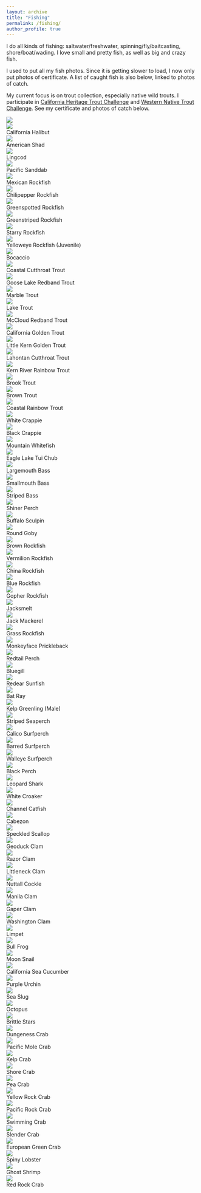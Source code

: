 ```yaml
---
layout: archive
title: "Fishing"
permalink: /fishing/
author_profile: true
---
```


I do all kinds of fishing: saltwater/freshwater, spinning/fly/baitcasting, shore/boat/wading. I love small and pretty fish, as well as big and crazy fish.

I used to put all my fish photos. Since it is getting slower to load, I now only put photos of certificate. A list of caught fish is also below, linked to photos of catch.









My current focus is on trout collection, especially native wild trouts.
I participate in [California Heritage Trout Challenge](https://wildlife.ca.gov/Fishing/Inland/HTC) and [Western Native Trout Challenge](https://westernnativetroutchallenge.org/). See my certificate and photos of catch below.


<link rel="stylesheet" href="../assets/css/stylesheet.css">
<meta name="viewport" content="width=device-width, initial-scale=1.0">

<div id="wrapper">
  <img src="../images/certificate/CHTC_1.jpg" /> 
</div>





<div id="wrapper">
  <div class="image-container">
    <img src="../images/fishing/california_halibut.jpg" />
    <div class="image-caption">
      <h1_hover>California Halibut</h1_hover>
    </div>
  </div>

  <div class="image-container">
    <img src="../images/fishing/american_shad.jpg" />
    <div class="image-caption">
      <h1_hover>American Shad</h1_hover>
    </div>
  </div>

  <div class="image-container">
    <img src="../images/fishing/lingcod.jpg" />
    <div class="image-caption">
      <h1_hover>Lingcod</h1_hover>
    </div>
  </div>

  <div class="image-container">
    <img src="../images/fishing/pacific_sanddab.jpg" />
    <div class="image-caption">
      <h1_hover>Pacific Sanddab</h1_hover>
    </div>
  </div>

  <div class="image-container">
    <img src="../images/fishing/mexican_rockfish.jpg" />
    <div class="image-caption">
      <h1_hover>Mexican Rockfish</h1_hover>
    </div>
  </div>

  <div class="image-container">
    <img src="../images/fishing/chilipepper_rockfish.jpg" />
    <div class="image-caption">
      <h1_hover>Chilipepper Rockfish</h1_hover>
    </div>
  </div>

  <div class="image-container">
    <img src="../images/fishing/greenspotted_rockfish.jpg" />
    <div class="image-caption">
      <h1_hover>Greenspotted Rockfish</h1_hover>
    </div>
  </div>

  <div class="image-container">
    <img src="../images/fishing/greenstriped_rockfish.jpg" />
    <div class="image-caption">
      <h1_hover>Greenstriped Rockfish</h1_hover>
    </div>
  </div>

  <div class="image-container">
    <img src="../images/fishing/starry_rockfish.jpg" />
    <div class="image-caption">
      <h1_hover>Starry Rockfish</h1_hover>
    </div>
  </div>

  <div class="image-container">
    <img src="../images/fishing/yelloweye_rockfish_juvenile.jpg" />
    <div class="image-caption">
      <h1_hover>Yelloweye Rockfish (Juvenile)</h1_hover>
    </div>
  </div>

  <div class="image-container">
    <img src="../images/fishing/bocaccio.jpg" />
    <div class="image-caption">
      <h1_hover>Bocaccio</h1_hover>
    </div>
  </div>

  <div class="image-container">
    <img src="../images/fishing/coastal_cutthroat_trout.jpg" />
    <div class="image-caption">
      <h1_hover>Coastal Cutthroat Trout</h1_hover>
    </div>
  </div>

  <div class="image-container">
    <img src="../images/fishing/goose_lake_redband_trout.jpg" />
    <div class="image-caption">
      <h1_hover>Goose Lake Redband Trout</h1_hover>
    </div>
  </div>

  <div class="image-container">
    <img src="../images/fishing/marble_trout.jpg" />
    <div class="image-caption">
      <h1_hover>Marble Trout</h1_hover>
    </div>
  </div>

  <div class="image-container">
    <img src="../images/fishing/lake_trout.jpg" />
    <div class="image-caption">
      <h1_hover>Lake Trout</h1_hover>
    </div>
  </div>

  <div class="image-container">
    <img src="../images/fishing/mccloud_redband_trout.jpg" />
    <div class="image-caption">
      <h1_hover>McCloud Redband Trout</h1_hover>
    </div>
  </div>

  <div class="image-container">
    <img src="../images/fishing/california_golden_trout.jpg" />
    <div class="image-caption">
      <h1_hover>California Golden Trout</h1_hover>
    </div>
  </div>

  <div class="image-container">
    <img src="../images/fishing/kern_golden.jpg" />
    <div class="image-caption">
      <h1_hover>Little Kern Golden Trout</h1_hover>
    </div>
  </div>

  <div class="image-container">
    <img src="../images/fishing/lahontan_cutthroat_trout.jpg" />
    <div class="image-caption">
      <h1_hover>Lahontan Cutthroat Trout</h1_hover>
    </div>
  </div>

  <div class="image-container">
    <img src="../images/fishing/kern_rainbow.jpg" />
    <div class="image-caption">
      <h1_hover>Kern River Rainbow Trout</h1_hover>
    </div>
  </div>

  <div class="image-container">
    <img src="../images/fishing/brook_trout.jpg" />
    <div class="image-caption">
      <h1_hover>Brook Trout</h1_hover>
    </div>
  </div>

  <div class="image-container">
    <img src="../images/fishing/brown_trout.jpg" />
    <div class="image-caption">
      <h1_hover>Brown Trout</h1_hover>
    </div>
  </div>

  <div class="image-container">
    <img src="../images/fishing/coastal_rainbow_trout.jpg" />
    <div class="image-caption">
      <h1_hover>Coastal Rainbow Trout</h1_hover>
    </div>
  </div>

  <div class="image-container">
    <img src="../images/fishing/white_crappie.jpg" />
    <div class="image-caption">
      <h1_hover>White Crappie</h1_hover>
    </div>
  </div>

  <div class="image-container">
    <img src="../images/fishing/black_crappie.jpg" />
    <div class="image-caption">
      <h1_hover>Black Crappie</h1_hover>
    </div>
  </div>

  <div class="image-container">
    <img src="../images/fishing/mountain_whitefish.jpg" />
    <div class="image-caption">
      <h1_hover>Mountain Whitefish</h1_hover>
    </div>
  </div>

  <div class="image-container">
    <img src="../images/fishing/eagle_lake_tui_chub.jpg" />
    <div class="image-caption">
      <h1_hover>Eagle Lake Tui Chub</h1_hover>
    </div>
  </div>

  <div class="image-container">
    <img src="../images/fishing/largemouth_bass.jpg" />
    <div class="image-caption">
      <h1_hover>Largemouth Bass</h1_hover>
    </div>
  </div>

  <div class="image-container">
    <img src="../images/fishing/smallmouth_bass.jpg" />
    <div class="image-caption">
      <h1_hover>Smallmouth Bass</h1_hover>
    </div>
  </div>

  <div class="image-container">
    <img src="../images/fishing/striped_bass.jpg" />
    <div class="image-caption">
      <h1_hover>Striped Bass</h1_hover>
    </div>
  </div>

  <div class="image-container">
    <img src="../images/fishing/shiner_perch.jpg" />
    <div class="image-caption">
      <h1_hover>Shiner Perch</h1_hover>
    </div>
  </div>

  <div class="image-container">
    <img src="../images/fishing/buffalo_sculpin.jpg" />
    <div class="image-caption">
      <h1_hover>Buffalo Sculpin</h1_hover>
    </div>
  </div>

  <div class="image-container">
    <img src="../images/fishing/round_goby.jpg" />
    <div class="image-caption">
      <h1_hover>Round Goby</h1_hover>
    </div>
  </div>

  <div class="image-container">
    <img src="../images/fishing/brown_rockfish.jpg" />
    <div class="image-caption">
      <h1_hover>Brown Rockfish</h1_hover>
    </div>
  </div>

  <div class="image-container">
    <img src="../images/fishing/vermilion_rockfish.jpg" />
    <div class="image-caption">
      <h1_hover>Vermilion Rockfish</h1_hover>
    </div>
  </div>

  <div class="image-container">
    <img src="../images/fishing/china_rockfish.jpg" />
    <div class="image-caption">
      <h1_hover>China Rockfish</h1_hover>
    </div>
  </div>

  <div class="image-container">
    <img src="../images/fishing/blue_rockfish.jpg" />
    <div class="image-caption">
      <h1_hover>Blue Rockfish</h1_hover>
    </div>
  </div>

  <div class="image-container">
    <img src="../images/fishing/gopher_rockfish.jpg" />
    <div class="image-caption">
      <h1_hover>Gopher Rockfish</h1_hover>
    </div>
  </div>

  <div class="image-container">
    <img src="../images/fishing/jacksmelt.jpg" />
    <div class="image-caption">
      <h1_hover>Jacksmelt</h1_hover>
    </div>
  </div>

  <div class="image-container">
    <img src="../images/fishing/jack_mackerel.jpg" />
    <div class="image-caption">
      <h1_hover>Jack Mackerel</h1_hover>
    </div>
  </div>

  <div class="image-container">
    <img src="../images/fishing/grass_rockfish.jpg" />
    <div class="image-caption">
      <h1_hover>Grass Rockfish</h1_hover>
    </div>
  </div>

  <div class="image-container">
    <img src="../images/fishing/monkeyface_prickleback.jpg" />
    <div class="image-caption">
      <h1_hover>Monkeyface Prickleback</h1_hover>
    </div>
  </div>

  <div class="image-container">
    <img src="../images/fishing/redtail_perch.jpg" />
    <div class="image-caption">
      <h1_hover>Redtail Perch</h1_hover>
    </div>
  </div>

  <div class="image-container">
    <img src="../images/fishing/bluegill.jpg" />
    <div class="image-caption">
      <h1_hover>Bluegill</h1_hover>
    </div>
  </div>

  <div class="image-container">
    <img src="../images/fishing/redear_sunfish.jpg" />
    <div class="image-caption">
      <h1_hover>Redear Sunfish</h1_hover>
    </div>
  </div>

  <div class="image-container">
    <img src="../images/fishing/bat_ray.jpg" />
    <div class="image-caption">
      <h1_hover>Bat Ray</h1_hover>
    </div>
  </div>

  <div class="image-container">
    <img src="../images/fishing/kelp_greenling_male.jpg" />
    <div class="image-caption">
      <h1_hover>Kelp Greenling (Male)</h1_hover>
    </div>
  </div>

  <div class="image-container">
    <img src="../images/fishing/striped_seaperch.jpg" />
    <div class="image-caption">
      <h1_hover>Striped Seaperch</h1_hover>
    </div>
  </div>

  <div class="image-container">
    <img src="../images/fishing/calico_surfperch.jpg" />
    <div class="image-caption">
      <h1_hover>Calico Surfperch</h1_hover>
    </div>
  </div>

  <div class="image-container">
    <img src="../images/fishing/barred_surfperch.jpg" />
    <div class="image-caption">
      <h1_hover>Barred Surfperch</h1_hover>
    </div>
  </div>

  <div class="image-container">
    <img src="../images/fishing/walleye_surfperch.jpg" />
    <div class="image-caption">
      <h1_hover>Walleye Surfperch</h1_hover>
    </div>
  </div>

  <div class="image-container">
    <img src="../images/fishing/black_perch.jpg" />
    <div class="image-caption">
      <h1_hover>Black Perch</h1_hover>
    </div>
  </div>

  <div class="image-container">
    <img src="../images/fishing/leopard_shark.jpg" />
    <div class="image-caption">
      <h1_hover>Leopard Shark</h1_hover>
    </div>
  </div>

  <div class="image-container">
    <img src="../images/fishing/white_croaker.jpg" />
    <div class="image-caption">
      <h1_hover>White Croaker</h1_hover>
    </div>
  </div>

  <div class="image-container">
    <img src="../images/fishing/channel_catfish.jpg" />
    <div class="image-caption">
      <h1_hover>Channel Catfish</h1_hover>
    </div>
  </div>

  <div class="image-container">
    <img src="../images/fishing/cabezon.jpg" />
    <div class="image-caption">
      <h1_hover>Cabezon</h1_hover>
    </div>
  </div>

  <div class="image-container">
    <img src="../images/fishing/speckled_scallop.jpg" />
    <div class="image-caption">
      <h1_hover>Speckled Scallop</h1_hover>
    </div>
  </div>

  <div class="image-container">
    <img src="../images/fishing/geoduck_clam.jpg" />
    <div class="image-caption">
      <h1_hover>Geoduck Clam</h1_hover>
    </div>
  </div>

  <div class="image-container">
    <img src="../images/fishing/razor_clam.jpg" />
    <div class="image-caption">
      <h1_hover>Razor Clam</h1_hover>
    </div>
  </div>

  <div class="image-container">
    <img src="../images/fishing/littleneck_clam.jpg" />
    <div class="image-caption">
      <h1_hover>Littleneck Clam</h1_hover>
    </div>
  </div>

  <div class="image-container">
    <img src="../images/fishing/nuttall_cockle.jpg" />
    <div class="image-caption">
      <h1_hover>Nuttall Cockle</h1_hover>
    </div>
  </div>

  <div class="image-container">
    <img src="../images/fishing/manila_clam.jpg" />
    <div class="image-caption">
      <h1_hover>Manila Clam</h1_hover>
    </div>
  </div>

  <div class="image-container">
    <img src="../images/fishing/gaper_clam.jpg" />
    <div class="image-caption">
      <h1_hover>Gaper Clam</h1_hover>
    </div>
  </div>

  <div class="image-container">
    <img src="../images/fishing/washington_clam.jpg" />
    <div class="image-caption">
      <h1_hover>Washington Clam</h1_hover>
    </div>
  </div>

  <div class="image-container">
    <img src="../images/fishing/limpet.jpg" />
    <div class="image-caption">
      <h1_hover>Limpet</h1_hover>
    </div>
  </div>

  <div class="image-container">
    <img src="../images/fishing/bull_frog.jpg" />
    <div class="image-caption">
      <h1_hover>Bull Frog</h1_hover>
    </div>
  </div>

  <div class="image-container">
    <img src="../images/fishing/moon_snail.jpg" />
    <div class="image-caption">
      <h1_hover>Moon Snail</h1_hover>
    </div>
  </div>

  <div class="image-container">
    <img src="../images/fishing/california_sea_cucumber.jpg" />
    <div class="image-caption">
      <h1_hover>California Sea Cucumber</h1_hover>
    </div>
  </div>

  <div class="image-container">
    <img src="../images/fishing/purple_urchin.jpg" />
    <div class="image-caption">
      <h1_hover>Purple Urchin</h1_hover>
    </div>
  </div>

  <div class="image-container">
    <img src="../images/fishing/sea_slug.jpg" />
    <div class="image-caption">
      <h1_hover>Sea Slug</h1_hover>
    </div>
  </div>

  <div class="image-container">
    <img src="../images/fishing/octopus.jpg" />
    <div class="image-caption">
      <h1_hover>Octopus</h1_hover>
    </div>
  </div>

  <div class="image-container">
    <img src="../images/fishing/brittle_stars.jpg" />
    <div class="image-caption">
      <h1_hover>Brittle Stars</h1_hover>
    </div>
  </div>

  <div class="image-container">
    <img src="../images/fishing/dungeness_crab.jpg" />
    <div class="image-caption">
      <h1_hover>Dungeness Crab</h1_hover>
    </div>
  </div>

  <div class="image-container">
    <img src="../images/fishing/pacific_mole_crab.jpg" />
    <div class="image-caption">
      <h1_hover>Pacific Mole Crab</h1_hover>
    </div>
  </div>

  <div class="image-container">
    <img src="../images/fishing/kelp_crab.jpg" />
    <div class="image-caption">
      <h1_hover>Kelp Crab</h1_hover>
    </div>
  </div>

  <div class="image-container">
    <img src="../images/fishing/shore_crab.jpg" />
    <div class="image-caption">
      <h1_hover>Shore Crab</h1_hover>
    </div>
  </div>

  <div class="image-container">
    <img src="../images/fishing/pea_crab.jpg" />
    <div class="image-caption">
      <h1_hover>Pea Crab</h1_hover>
    </div>
  </div>

  <div class="image-container">
    <img src="../images/fishing/yellow_rock_crab.jpg" />
    <div class="image-caption">
      <h1_hover>Yellow Rock Crab</h1_hover>
    </div>
  </div>

  <div class="image-container">
    <img src="../images/fishing/pacific_rock_crab.jpg" />
    <div class="image-caption">
      <h1_hover>Pacific Rock Crab</h1_hover>
    </div>
  </div>

  <div class="image-container">
    <img src="../images/fishing/swimming_crab.jpg" />
    <div class="image-caption">
      <h1_hover>Swimming Crab</h1_hover>
    </div>
  </div>

  <div class="image-container">
    <img src="../images/fishing/slender_crab.jpg" />
    <div class="image-caption">
      <h1_hover>Slender Crab</h1_hover>
    </div>
  </div>

  <div class="image-container">
    <img src="../images/fishing/european_green_crab.jpg" />
    <div class="image-caption">
      <h1_hover>European Green Crab</h1_hover>
    </div>
  </div>

  <div class="image-container">
    <img src="../images/fishing/spiny_lobster.jpg" />
    <div class="image-caption">
      <h1_hover>Spiny Lobster</h1_hover>
    </div>
  </div>

  <div class="image-container">
    <img src="../images/fishing/ghost_shrimp.jpg" />
    <div class="image-caption">
      <h1_hover>Ghost Shrimp</h1_hover>
    </div>
  </div>

  <div class="image-container">
    <img src="../images/fishing/red_rock_crab.jpg" />
    <div class="image-caption">
      <h1_hover>Red Rock Crab</h1_hover>
    </div>
  </div>
</div>
